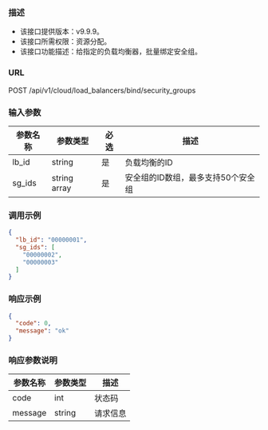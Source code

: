 ### 描述

- 该接口提供版本：v9.9.9。
- 该接口所需权限：资源分配。
- 该接口功能描述：给指定的负载均衡器，批量绑定安全组。

### URL

POST /api/v1/cloud/load_balancers/bind/security_groups

### 输入参数

| 参数名称   | 参数类型         | 必选 | 描述                  |
|--------|--------------|----|---------------------|
| lb_id  | string       | 是  | 负载均衡的ID             |
| sg_ids | string array | 是  | 安全组的ID数组，最多支持50个安全组 |

### 调用示例

```json
{
  "lb_id": "00000001",
  "sg_ids": [
    "00000002",
    "00000003"
  ]
}
```

### 响应示例

```json
{
  "code": 0,
  "message": "ok"
}
```

### 响应参数说明

| 参数名称    | 参数类型   | 描述   |
|---------|--------|------|
| code    | int    | 状态码  |
| message | string | 请求信息 |